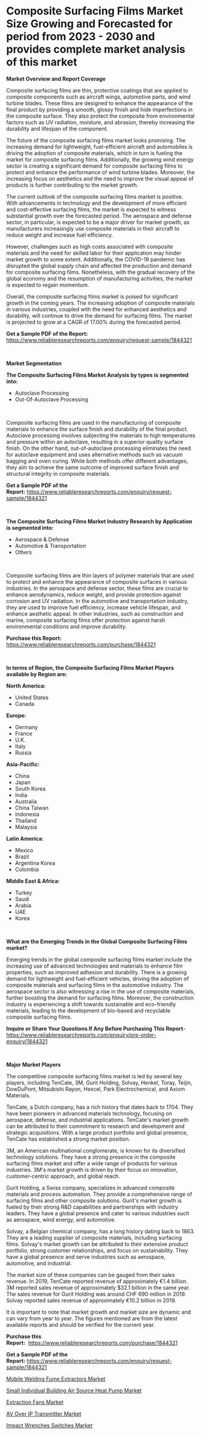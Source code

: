 <p><h1>Composite Surfacing Films Market Size Growing and Forecasted for period from 2023 - 2030 and provides complete market analysis of this market</h1></p><p><strong>Market Overview and Report Coverage</strong></p>
<p><p>Composite surfacing films are thin, protective coatings that are applied to composite components such as aircraft wings, automotive parts, and wind turbine blades. These films are designed to enhance the appearance of the final product by providing a smooth, glossy finish and hide imperfections in the composite surface. They also protect the composite from environmental factors such as UV radiation, moisture, and abrasion, thereby increasing the durability and lifespan of the component.</p><p>The future of the composite surfacing films market looks promising. The increasing demand for lightweight, fuel-efficient aircraft and automobiles is driving the adoption of composite materials, which in turn is fueling the market for composite surfacing films. Additionally, the growing wind energy sector is creating a significant demand for composite surfacing films to protect and enhance the performance of wind turbine blades. Moreover, the increasing focus on aesthetics and the need to improve the visual appeal of products is further contributing to the market growth.</p><p>The current outlook of the composite surfacing films market is positive. With advancements in technology and the development of more efficient and cost-effective surfacing films, the market is expected to witness substantial growth over the forecasted period. The aerospace and defense sector, in particular, is expected to be a major driver for market growth, as manufacturers increasingly use composite materials in their aircraft to reduce weight and increase fuel efficiency.</p><p>However, challenges such as high costs associated with composite materials and the need for skilled labor for their application may hinder market growth to some extent. Additionally, the COVID-19 pandemic has disrupted the global supply chain and affected the production and demand for composite surfacing films. Nonetheless, with the gradual recovery of the global economy and the resumption of manufacturing activities, the market is expected to regain momentum.</p><p>Overall, the composite surfacing films market is poised for significant growth in the coming years. The increasing adoption of composite materials in various industries, coupled with the need for enhanced aesthetics and durability, will continue to drive the demand for surfacing films. The market is projected to grow at a CAGR of 17.00% during the forecasted period.</p></p>
<p><strong>Get a Sample PDF of the Report:</strong> <a href="https://www.reliableresearchreports.com/enquiry/request-sample/1844321">https://www.reliableresearchreports.com/enquiry/request-sample/1844321</a></p>
<p>&nbsp;</p>
<p><strong>Market Segmentation</strong></p>
<p><strong>The Composite Surfacing Films Market Analysis by types is segmented into:</strong></p>
<p><ul><li>Autoclave Processing</li><li>Out-Of-Autoclave Processing</li></ul></p>
<p>&nbsp;</p>
<p><p>Composite surfacing films are used in the manufacturing of composite materials to enhance the surface finish and durability of the final product. Autoclave processing involves subjecting the materials to high temperatures and pressure within an autoclave, resulting in a superior quality surface finish. On the other hand, out-of-autoclave processing eliminates the need for autoclave equipment and uses alternative methods such as vacuum bagging and oven curing. While both methods offer different advantages, they aim to achieve the same outcome of improved surface finish and structural integrity in composite materials.</p></p>
<p><strong>Get a Sample PDF of the Report:</strong>&nbsp;<a href="https://www.reliableresearchreports.com/enquiry/request-sample/1844321">https://www.reliableresearchreports.com/enquiry/request-sample/1844321</a></p>
<p>&nbsp;</p>
<p><strong>The Composite Surfacing Films Market Industry Research by Application is segmented into:</strong></p>
<p><ul><li>Aerospace & Defense</li><li>Automotive & Transportation</li><li>Others</li></ul></p>
<p>&nbsp;</p>
<p><p>Composite surfacing films are thin layers of polymer materials that are used to protect and enhance the appearance of composite surfaces in various industries. In the aerospace and defense sector, these films are crucial to enhance aerodynamics, reduce weight, and provide protection against corrosion and UV radiation. In the automotive and transportation industry, they are used to improve fuel efficiency, increase vehicle lifespan, and enhance aesthetic appeal. In other industries, such as construction and marine, composite surfacing films offer protection against harsh environmental conditions and improve durability.</p></p>
<p><strong>Purchase this Report:</strong>&nbsp; <a href="https://www.reliableresearchreports.com/purchase/1844321">https://www.reliableresearchreports.com/purchase/1844321</a></p>
<p>&nbsp;</p>
<p><strong>In terms of Region, the Composite Surfacing Films Market Players available by Region are:</strong></p>
<p>
    <p> <strong> North America: </strong>
        <ul>
            <li>United States</li>
            <li>Canada</li>
        </ul>
        </p> 
    <p> <strong> Europe: </strong>
        <ul>
            <li>Germany</li>
            <li>France</li>
            <li>U.K.</li>
            <li>Italy</li>
            <li>Russia</li>
        </ul>
        </p> 
    <p> <strong> Asia-Pacific: </strong>
        <ul>
            <li>China</li>
            <li>Japan</li>
            <li>South Korea</li>
            <li>India</li>
            <li>Australia</li>
            <li>China Taiwan</li>
            <li>Indonesia</li>
            <li>Thailand</li>
            <li>Malaysia</li>
        </ul>
        </p> 
    <p> <strong> Latin America: </strong>
        <ul>
            <li>Mexico</li>
            <li>Brazil</li>
            <li>Argentina Korea</li>
            <li>Colombia</li>
        </ul>
        </p> 
    <p> <strong> Middle East & Africa: </strong>
        <ul>
            <li>Turkey</li>
            <li>Saudi</li>
            <li>Arabia</li>
            <li>UAE</li>
            <li>Korea</li>
        </ul>
    </p>
    </p>
<p>&nbsp;</p>
<p><strong>What are the Emerging Trends in the Global Composite Surfacing Films market?</strong></p>
<p><p>Emerging trends in the global composite surfacing films market include the increasing use of advanced technologies and materials to enhance film properties, such as improved adhesion and durability. There is a growing demand for lightweight and fuel-efficient vehicles, driving the adoption of composite materials and surfacing films in the automotive industry. The aerospace sector is also witnessing a rise in the use of composite materials, further boosting the demand for surfacing films. Moreover, the construction industry is experiencing a shift towards sustainable and eco-friendly materials, leading to the development of bio-based and recyclable composite surfacing films.</p></p>
<p><strong>Inquire or Share Your Questions If Any Before Purchasing This Report</strong>- <a href="https://www.reliableresearchreports.com/enquiry/pre-order-enquiry/1844321">https://www.reliableresearchreports.com/enquiry/pre-order-enquiry/1844321</a></p>
<p>&nbsp;</p>
<p><strong>Major Market Players</strong></p>
<p><p>The competitive composite surfacing films market is led by several key players, including TenCate, 3M, Gurit Holding, Solvay, Henkel, Toray, Teijin, DowDuPont, Mitsubishi Rayon, Hexcel, Park Electrochemical, and Axiom Materials.</p><p>TenCate, a Dutch company, has a rich history that dates back to 1704. They have been pioneers in advanced materials technology, focusing on aerospace, defense, and industrial applications. TenCate's market growth can be attributed to their commitment to research and development and strategic acquisitions. With a large product portfolio and global presence, TenCate has established a strong market position.</p><p>3M, an American multinational conglomerate, is known for its diversified technology solutions. They have a strong presence in the composite surfacing films market and offer a wide range of products for various industries. 3M's market growth is driven by their focus on innovation, customer-centric approach, and global reach.</p><p>Gurit Holding, a Swiss company, specializes in advanced composite materials and process automation. They provide a comprehensive range of surfacing films and other composite solutions. Gurit's market growth is fueled by their strong R&D capabilities and partnerships with industry leaders. They have a global presence and cater to various industries such as aerospace, wind energy, and automotive.</p><p>Solvay, a Belgian chemical company, has a long history dating back to 1863. They are a leading supplier of composite materials, including surfacing films. Solvay's market growth can be attributed to their extensive product portfolio, strong customer relationships, and focus on sustainability. They have a global presence and serve industries such as aerospace, automotive, and industrial.</p><p>The market size of these companies can be gauged from their sales revenue. In 2019, TenCate reported revenue of approximately €1.4 billion. 3M reported sales revenue of approximately $32.1 billion in the same year. The sales revenue for Gurit Holding was around CHF 690 million in 2019. Solvay reported sales revenue of approximately €10.2 billion in 2019.</p><p>It is important to note that market growth and market size are dynamic and can vary from year to year. The figures mentioned are from the latest available reports and should be verified for the current year.</p></p>
<p><strong>Purchase this Report:</strong>&nbsp;&nbsp;<a href="https://www.reliableresearchreports.com/purchase/1844321">https://www.reliableresearchreports.com/purchase/1844321</a></p>
<p></p>
<p><strong>Get a Sample PDF of the Report:</strong>&nbsp;<a href="https://www.reliableresearchreports.com/enquiry/request-sample/1844321">https://www.reliableresearchreports.com/enquiry/request-sample/1844321</a></p>
<p><p><a href="https://medium.com/@stephenarmstrong52/mobile-welding-fume-extractors-market-focuses-on-market-share-size-and-projected-forecast-till-36e4c14b394c">Mobile Welding Fume Extractors Market</a></p><p><a href="https://www.linkedin.com/pulse/small-individual-building-air-source-heat-pump-market-size-c8wte/">Small Individual Building Air Source Heat Pump Market</a></p><p><a href="https://medium.com/@stephenstevens11/extraction-fans-market-insight-market-trends-growth-forecasted-from-2023-to-2030-7ba6d8839b68">Extraction Fans Market</a></p><p><a href="https://www.linkedin.com/pulse/av-over-ip-transmitter-market-size-2023-2030-global-industrial-j6xae/">AV Over IP Transmitter Market</a></p><p><a href="https://www.linkedin.com/pulse/impact-wrenches-switches-market-size-share-global-analysis-sa98e/">Impact Wrenches Switches Market</a></p></p>